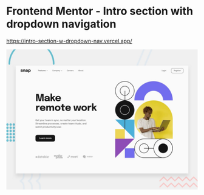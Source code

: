 # Frontend Mentor - Intro section with dropdown navigation

https://intro-section-w-dropdown-nav.vercel.app/

![Design preview for the Intro section with dropdown navigation coding challenge](./design/desktop-preview.jpg)
